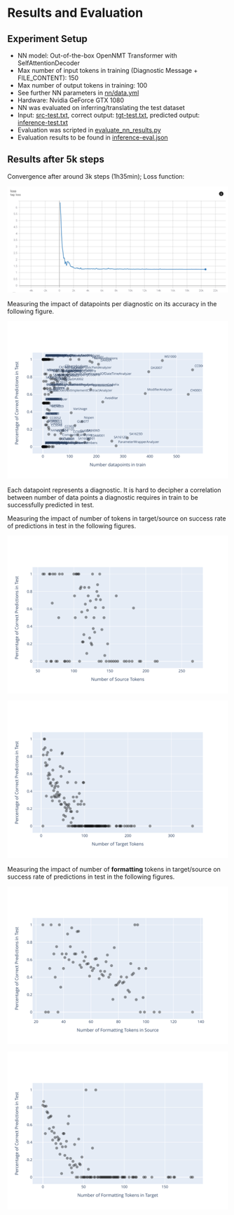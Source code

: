 # Results and Evaluation

## Experiment Setup

* NN model: Out-of-the-box OpenNMT Transformer with SelfAttentionDecoder
* Max number of input tokens in training (Diagnostic Message + FILE_CONTENT): 150
* Max number of output tokens in training: 100
* See further NN parameters in [nn/data.yml](nn/data.yml)
* Hardware: Nvidia GeForce GTX 1080
* NN was evaluated on inferring/translating the test dataset
* Input: [src-test.txt](../src-test.txt), correct output: [tgt-test.txt](../tgt-test.txt), predicted output: [inference-test.txt](inference-test.txt)
* Evaluation was scripted in [evaluate_nn_results.py](/evaluate_nn_results.py)
* Evaluation results to be found in [inference-eval.json](inference-eval.json)

## Results after 5k steps

Convergence after around 3k steps (1h35min); Loss function:

![Loss Function](loss_function_20k_steps.png)

Measuring the impact of datapoints per diagnostic on its accuracy in the following figure.

![Impact data per Diagnostic on Accuracy](copy_impact_data_on_accuracy.svg)

Each datapoint represents a diagnostic. It is hard to decipher a correlation between number of data points a diagnostic requires in train to be successfully predicted in test.

Measuring the impact of number of tokens in target/source on success rate of predictions in test in the following figures.

![Source Length vs Success Rate](copy_success_rate_src_len.svg)

![Target Length vs Success Rate](copy_success_rate_tgt_len.svg)

Measuring the impact of number of **formatting** tokens in target/source on success rate of predictions in test in the following figures.

![Source Length vs Success Rate](copy_success_rate_num_format_tokens_src.svg)

![Target Length vs Success Rate](copy_success_rate_num_format_tokens_tgt.svg)
